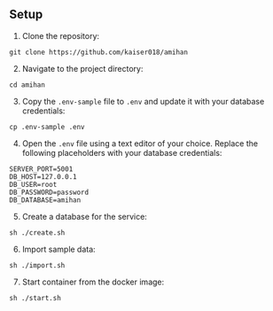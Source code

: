 
## Setup
1. Clone the repository:
```
git clone https://github.com/kaiser018/amihan
```
2. Navigate to the project directory:
```
cd amihan
```
3. Copy the `.env-sample` file to `.env` and update it with your database credentials:
```
cp .env-sample .env
```
4. Open the `.env` file using a text editor of your choice.
Replace the following placeholders with your database credentials:
```
SERVER_PORT=5001
DB_HOST=127.0.0.1
DB_USER=root
DB_PASSWORD=password
DB_DATABASE=amihan
```
5. Create a database for the service:
```
sh ./create.sh
```
6. Import sample data:
```
sh ./import.sh
```
7. Start container from the docker image:
```
sh ./start.sh
```